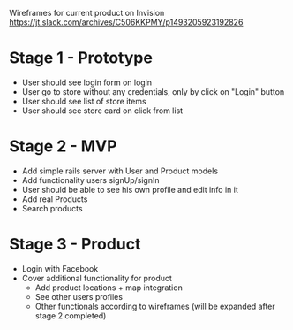 Wireframes for current product on Invision 
https://jt.slack.com/archives/C506KKPMY/p1493205923192826

# Stage 1 - Prototype

- User should see login form on login
- User go to store without any credentials, only by click on "Login" button
- User should see list of store items 
- User should see store card on click from list

 
# Stage 2 - MVP

- Add simple rails server with User and Product models
- Add functionality users signUp/signIn
- User should be able to see his own profile and edit info in it
- Add real Products
- Search products 


# Stage 3 - Product
- Login with Facebook 
- Cover additional functionality for product
    - Add product locations + map integration
    - See other users profiles 
    - Other functionals according to wireframes (will be expanded after stage 2 completed)
